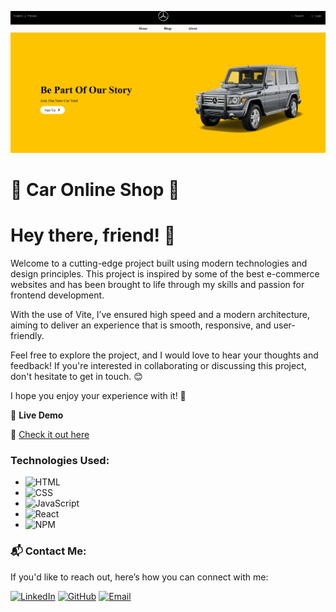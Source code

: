 ![thumbnail](./public/image/screenShotForREADME.png)

# 🚗 Car Online Shop 🛒

# Hey there, friend! 👋

Welcome to a cutting-edge project built using modern technologies and design principles. This project is inspired by some of the best e-commerce websites and has been brought to life through my skills and passion for frontend development.

With the use of Vite, I’ve ensured high speed and a modern architecture, aiming to deliver an experience that is smooth, responsive, and user-friendly.

Feel free to explore the project, and I would love to hear your thoughts and feedback! If you're interested in collaborating or discussing this project, don't hesitate to get in touch. 😊

I hope you enjoy your experience with it! 🚀

🌟 **Live Demo**

🔗 [Check it out here](https://car-yard.netlify.app/)

### **Technologies Used:**

- ![HTML](https://img.shields.io/badge/-HTML-E34F26?style=flat-square&logo=html5&logoColor=white)
- ![CSS](https://img.shields.io/badge/-CSS-1572B6?style=flat-square&logo=css3&logoColor=white)
- ![JavaScript](https://img.shields.io/badge/-JavaScript-F7DF1E?style=flat-square&logo=javascript&logoColor=black)
- ![React](https://img.shields.io/badge/-React-61DAFB?style=flat-square&logo=react&logoColor=black)
- ![NPM](https://img.shields.io/badge/-NPM-CB3837?style=flat-square&logo=npm&logoColor=white)

### 📬 **Contact Me:**

If you'd like to reach out, here’s how you can connect with me:

[![LinkedIn](https://img.shields.io/badge/LinkedIn-Ayoub_Akbartabar-blue?style=for-the-badge&logo=linkedin)](https://www.linkedin.com/in/ayoub-akbartabar-bb78b2212/)
[![GitHub](https://img.shields.io/badge/GitHub-Ayoub_Akbartabar-black?style=for-the-badge&logo=github)](https://github.com/ayoubakbartabar)
[![Email](https://img.shields.io/badge/Email-ayoubakbartabar%40gmail.com-red?style=for-the-badge&logo=gmail)](mailto:ayoubakbartabar1887@gmail.com)

